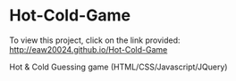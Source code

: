 Hot-Cold-Game
=============
To view this project, click on the link provided: http://eaw20024.github.io/Hot-Cold-Game

Hot &amp; Cold Guessing game (HTML/CSS/Javascript/JQuery)
